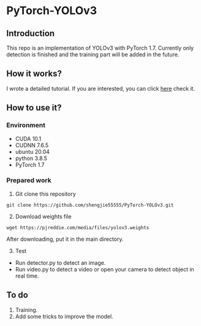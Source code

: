 # PyTorch-YOLOv3

## Introduction

This repo is an implementation of YOLOv3 with PyTorch 1.7. Currently only detection is finished and the training part will be added in the future.

## How it works?

I wrote a detailed tutorial. If you are interested, you can click [here](https://www.zhihu.com/column/c_1349455968032374785) check it.

<!--The tutorial is written in Chinese!-->

## How to use it?

### Environment

- CUDA 10.1
- CUDNN 7.6.5
- ubuntu 20.04
- python 3.8.5
- PyTorch 1.7

### Prepared work

1. Git clone this repository

```shell
git clone https://github.com/shengjie55555/PyTorch-YOLOv3.git
```

2. Download weights file

```shell
wget https://pjreddie.com/media/files/yolov3.weights
```

After downloading, put it in the main directory.

3. Test

- Run detector.py to detect an image.
- Run video.py to detect a video or open your camera to detect object in real time.

## To do

1. Training.
2. Add some tricks to improve the model.


